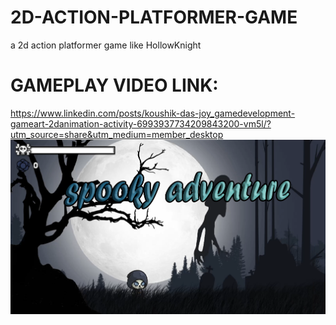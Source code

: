 # 2D-ACTION-PLATFORMER-GAME
a 2d action platformer game like HollowKnight
# GAMEPLAY VIDEO LINK:
https://www.linkedin.com/posts/koushik-das-joy_gamedevelopment-gameart-2danimation-activity-6993937734209843200-vm5l/?utm_source=share&utm_medium=member_desktop
![](cover.png)

